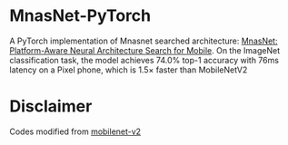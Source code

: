 # MnasNet-PyTorch
A PyTorch implementation of Mnasnet searched architecture: [MnasNet: Platform-Aware Neural Architecture Search for Mobile](https://arxiv.org/abs/1807.11626). On the ImageNet classification task, the model achieves 74.0% top-1 accuracy with 76ms latency on a Pixel phone, which is 1.5× faster than MobileNetV2

# Disclaimer
Codes modified from [mobilenet-v2](https://github.com/tonylins/pytorch-mobilenet-v2)
